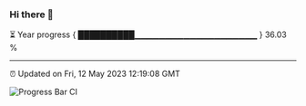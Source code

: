 ### Hi there 👋

⏳ Year progress { ██████████▁▁▁▁▁▁▁▁▁▁▁▁▁▁▁▁▁▁▁▁ } 36.03 %

---

⏰ Updated on Fri, 12 May 2023 12:19:08 GMT

![Progress Bar CI](https://github.com/liununu/liununu/workflows/Progress%20Bar%20CI/badge.svg)
